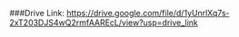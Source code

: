 ###Drive Link:
https://drive.google.com/file/d/1yUnrlXq7s-2xT203DJS4wQ2rmfAAREcL/view?usp=drive_link
